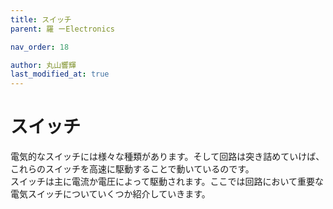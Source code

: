 ```yaml
---
title: スイッチ
parent: 羅 ーElectronics

nav_order: 18

author: 丸山響輝
last_modified_at: true
---
```


# **スイッチ**

電気的なスイッチには様々な種類があります。そして回路は突き詰めていけば、これらのスイッチを高速に駆動することで動いているのです。  
スイッチは主に電流か電圧によって駆動されます。ここでは回路において重要な電気スイッチについていくつか紹介していきます。
